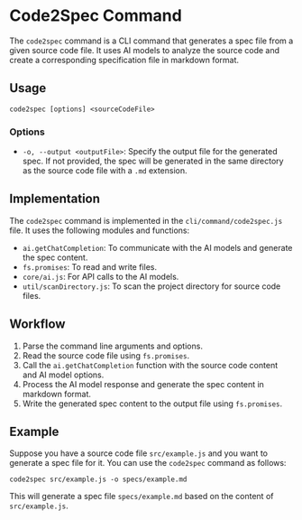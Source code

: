 # Code2Spec Command

The `code2spec` command is a CLI command that generates a spec file from a given source code file. It uses AI models to analyze the source code and create a corresponding specification file in markdown format.

## Usage

```
code2spec [options] <sourceCodeFile>
```

### Options

- `-o, --output <outputFile>`: Specify the output file for the generated spec. If not provided, the spec will be generated in the same directory as the source code file with a `.md` extension.

## Implementation

The `code2spec` command is implemented in the `cli/command/code2spec.js` file. It uses the following modules and functions:

- `ai.getChatCompletion`: To communicate with the AI models and generate the spec content.
- `fs.promises`: To read and write files.
- `core/ai.js`: For API calls to the AI models.
- `util/scanDirectory.js`: To scan the project directory for source code files.

## Workflow

1. Parse the command line arguments and options.
2. Read the source code file using `fs.promises`.
3. Call the `ai.getChatCompletion` function with the source code content and AI model options.
4. Process the AI model response and generate the spec content in markdown format.
5. Write the generated spec content to the output file using `fs.promises`.

## Example

Suppose you have a source code file `src/example.js` and you want to generate a spec file for it. You can use the `code2spec` command as follows:

```
code2spec src/example.js -o specs/example.md
```

This will generate a spec file `specs/example.md` based on the content of `src/example.js`.